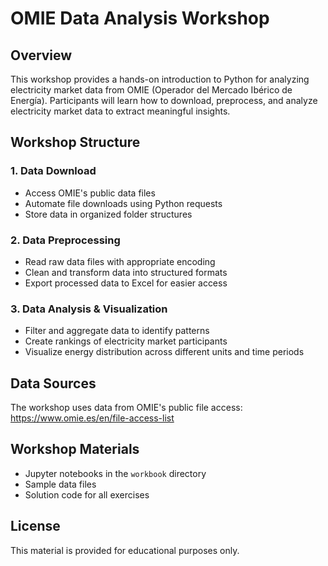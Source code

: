 # OMIE Data Analysis Workshop

## Overview
This workshop provides a hands-on introduction to Python for analyzing electricity market data from OMIE (Operador del Mercado Ibérico de Energía). Participants will learn how to download, preprocess, and analyze electricity market data to extract meaningful insights.

## Workshop Structure

### 1. Data Download
- Access OMIE's public data files
- Automate file downloads using Python requests
- Store data in organized folder structures

### 2. Data Preprocessing
- Read raw data files with appropriate encoding
- Clean and transform data into structured formats
- Export processed data to Excel for easier access

### 3. Data Analysis & Visualization
- Filter and aggregate data to identify patterns
- Create rankings of electricity market participants
- Visualize energy distribution across different units and time periods

## Data Sources
The workshop uses data from OMIE's public file access:
https://www.omie.es/en/file-access-list

## Workshop Materials
- Jupyter notebooks in the `workbook` directory
- Sample data files
- Solution code for all exercises

## License
This material is provided for educational purposes only.
